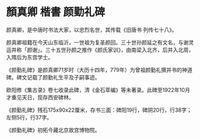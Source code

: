 # 顏真卿 楷書 颜勤礼碑

颜真卿，是中唐时书法大家，以忠烈名世，其传载《旧唐书 列传七十八》。

颜真卿祖籍在今天山东临沂，一世祖为复圣颜回。三十世孙颜延之有文名，与谢灵运并称「颜谢」。三十五世孙颜之推作《颜氏家训》，由南梁入北齐，后并入北周，入隋后为东宫学士。

《颜勤礼碑》是颜真卿71岁时（大历十四年，779年）为曾祖颜勤礼撰并书的神道碑。碑文记载了颜勤礼生平及子嗣事迹。

欧阳修《集古录》卷七收录此碑，清《金石萃编》等未著录。此碑至1922年10月才重见天日，现存西安碑林。

《颜勤礼碑》残石175x90x22厘米，存书三面：碑阳19行，碑阴20行，行38字；左侧5行，行37字。

《颜勤礼碑》初拓今藏北京故宫博物院。